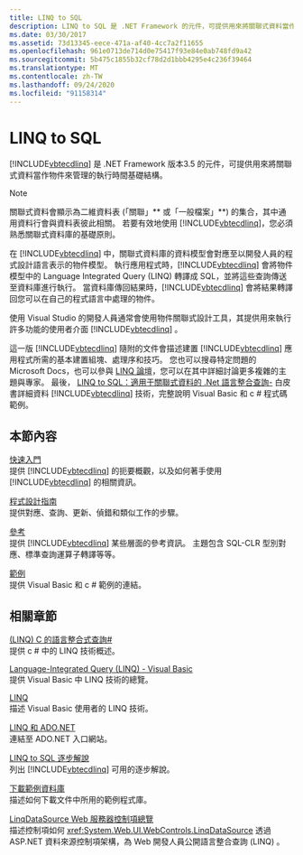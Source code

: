 ```yaml
---
title: LINQ to SQL
description: LINQ to SQL 是 .NET Framework 的元件，可提供用來將關聯式資料當作物件來管理的執行時間基礎結構。
ms.date: 03/30/2017
ms.assetid: 73d13345-eece-471a-af40-4cc7a2f11655
ms.openlocfilehash: 961e0713de714d0e75417f93e84e0ab748fd9a42
ms.sourcegitcommit: 5b475c1855b32cf78d2d1bbb4295e4c236f39464
ms.translationtype: MT
ms.contentlocale: zh-TW
ms.lasthandoff: 09/24/2020
ms.locfileid: "91158314"
---
```

# <a name="linq-to-sql"></a>LINQ to SQL

[!INCLUDE[vbtecdlinq](../../../../../../includes/vbtecdlinq-md.md)] 是 .NET Framework 版本3.5 的元件，可提供用來將關聯式資料當作物件來管理的執行時間基礎結構。  
  
> [!NOTE]
> 關聯式資料會顯示為二維資料表 (「關聯」** 或「一般檔案」**) 的集合，其中通用資料行會與資料表彼此相關。 若要有效地使用 [!INCLUDE[vbtecdlinq](../../../../../../includes/vbtecdlinq-md.md)]，您必須熟悉關聯式資料庫的基礎原則。  
  
 在 [!INCLUDE[vbtecdlinq](../../../../../../includes/vbtecdlinq-md.md)] 中，關聯式資料庫的資料模型會對應至以開發人員的程式設計語言表示的物件模型。 執行應用程式時，[!INCLUDE[vbtecdlinq](../../../../../../includes/vbtecdlinq-md.md)] 會將物件模型中的 Language Integrated Query (LINQ) 轉譯成 SQL，並將這些查詢傳送至資料庫進行執行。 當資料庫傳回結果時，[!INCLUDE[vbtecdlinq](../../../../../../includes/vbtecdlinq-md.md)] 會將結果轉譯回您可以在自己的程式語言中處理的物件。  
  
 使用 Visual Studio 的開發人員通常會使用物件關聯式設計工具，其提供用來執行許多功能的使用者介面 [!INCLUDE[vbtecdlinq](../../../../../../includes/vbtecdlinq-md.md)] 。  
  
 這一版 [!INCLUDE[vbtecdlinq](../../../../../../includes/vbtecdlinq-md.md)] 隨附的文件會描述建置 [!INCLUDE[vbtecdlinq](../../../../../../includes/vbtecdlinq-md.md)] 應用程式所需的基本建置組塊、處理序和技巧。 您也可以搜尋特定問題的 Microsoft Docs，也可以參與 [LINQ 論壇](https://social.msdn.microsoft.com/forums/home?forum=linqtosql)，您可以在其中詳細討論更多複雜的主題與專家。 最後， [LINQ to SQL：適用于關聯式資料的 .Net 語言整合查詢-](/previous-versions/dotnet/articles/bb425822(v=msdn.10)) 白皮書詳細資料 [!INCLUDE[vbtecdlinq](../../../../../../includes/vbtecdlinq-md.md)] 技術，完整說明 Visual Basic 和 c # 程式碼範例。  
  
## <a name="in-this-section"></a>本節內容  

 [快速入門](getting-started.md)  
 提供 [!INCLUDE[vbtecdlinq](../../../../../../includes/vbtecdlinq-md.md)] 的扼要概觀，以及如何著手使用 [!INCLUDE[vbtecdlinq](../../../../../../includes/vbtecdlinq-md.md)] 的相關資訊。  
  
 [程式設計指南](programming-guide.md)  
 提供對應、查詢、更新、偵錯和類似工作的步驟。  
  
 [參考](reference.md)  
 提供 [!INCLUDE[vbtecdlinq](../../../../../../includes/vbtecdlinq-md.md)] 某些層面的參考資訊。 主題包含 SQL-CLR 型別對應、標準查詢運算子轉譯等等。  
  
 [範例](samples.md)  
 提供 Visual Basic 和 c # 範例的連結。  
  
## <a name="related-sections"></a>相關章節  

 [ (LINQ) C 的語言整合式查詢#](../../../../../csharp/programming-guide/concepts/linq/index.md)\
 提供 c # 中的 LINQ 技術概述。

 [Language-Integrated Query (LINQ) - Visual Basic](../../../../../visual-basic/programming-guide/concepts/linq/index.md)  
 提供 Visual Basic 中 LINQ 技術的總覽。
  
 [LINQ](../../../../../visual-basic/programming-guide/language-features/linq/index.md)  
 描述 Visual Basic 使用者的 LINQ 技術。  
  
 [LINQ 和 ADO.NET](../../linq-and-ado-net.md)  
 連結至 ADO.NET 入口網站。  
  
 [LINQ to SQL 逐步解說](/previous-versions/visualstudio/visual-studio-2008/bb386295(v=vs.90))  
 列出 [!INCLUDE[vbtecdlinq](../../../../../../includes/vbtecdlinq-md.md)] 可用的逐步解說。  
  
 [下載範例資料庫](downloading-sample-databases.md)  
 描述如何下載文件中所用的範例程式庫。  
  
 [LinqDataSource Web 服務器控制項總覽](/previous-versions/aspnet/bb547113(v=vs.100))  
 描述控制項如何 <xref:System.Web.UI.WebControls.LinqDataSource> 透過 ASP.NET 資料來源控制項架構，為 Web 開發人員公開語言整合查詢 (LINQ) 。
